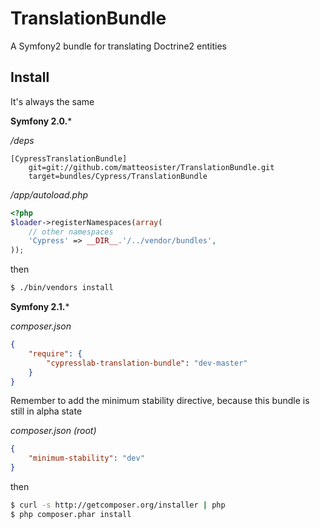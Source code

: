TranslationBundle
=================

A Symfony2 bundle for translating Doctrine2 entities


Install
-------

It's always the same

**Symfony 2.0.***

*/deps*
```
[CypressTranslationBundle]
    git=git://github.com/matteosister/TranslationBundle.git
    target=bundles/Cypress/TranslationBundle
```

*/app/autoload.php*
```php
<?php
$loader->registerNamespaces(array(
    // other namespaces
    'Cypress' => __DIR__.'/../vendor/bundles',
));
```

then

```sh
$ ./bin/vendors install
```

**Symfony 2.1.***

*composer.json*
```json
{
    "require": {
        "cypresslab-translation-bundle": "dev-master"
    }
}
```

Remember to add the minimum stability directive, because this bundle is still in alpha state

*composer.json (root)*
```json
{
    "minimum-stability": "dev"
}
```

then

```sh
$ curl -s http://getcomposer.org/installer | php
$ php composer.phar install
```